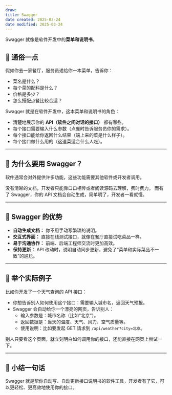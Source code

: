```yaml
---
draw:
title: Swagger
date created: 2025-03-24
date modified: 2025-03-24
---
```


Swagger 就像是软件开发中的**菜单和说明书**。

## 📌 通俗一点

假如你去一家餐厅，服务员递给你一本菜单，告诉你：

- 菜名是什么？
- 每个菜的配料是什么？
- 价格是多少？
- 怎么搭配点餐比较合适？

Swagger 就是在软件开发中，这本菜单和说明书的角色：

- 清楚地展示你的 **API（软件之间对话的接口）** 都有哪些。
- 每个接口需要输入什么参数（点餐时告诉服务员你的需求）。
- 每个接口能给你返回什么结果（端上来的菜是什么样子）。
- 每个接口做什么用的（这道菜适合什么人吃）。

---

## 📌 为什么要用 Swagger？

软件通常会对外提供许多功能，这些功能需要其他软件或开发者调用。

没有清晰的文档，开发者只能靠口口相传或者阅读源码去理解，费时费力。
而有了 Swagger，你的 API 文档会自动生成，简单明了，开发者一看就懂。

---

## 📌 Swagger 的优势

- **自动生成文档：** 你不用手动写繁琐的说明。
- **交互式界面：** 直接在线测试接口，就像在餐厅直接试吃菜品一样。
- **易于沟通协作：** 前端、后端工程师交流时更加高效。
- **保持更新：** API 改动时，说明自动同步更新，避免了“菜单和实际菜品不一致”的尴尬。

---

## 📌 举个实际例子

比如你开发了一个天气查询的 API 接口：

- 你想告诉别人如何使用这个接口：需要输入城市名，返回天气预报。
- Swagger 会自动给你一个漂亮的网页，告诉别人：
    - 输入参数是：城市名称（比如“北京”）。
    - 返回数据是：当天的温度、天气、风力、空气质量等。
    - 使用说明：比如要发起 GET 请求到 `/api/weather?city=北京`。

别人只要看这个页面，就立刻明白如何调用你的接口，还能直接在网页上尝试一下。

---

## 📌 小结一句话

Swagger 就是帮你自动写、自动更新接口说明书的软件工具，开发者有了它，可以更轻松、更高效地使用你的接口。
